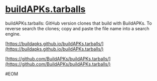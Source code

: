 # [buildAPKs.tarballs](https://github.com/BuildAPKs/buildAPKs.tarballs)

buildAPKs.tarballs:  GitHub version clones that build with BuildAPKs.  To reverse search the clones; copy and paste the file name into a search engine.

[https://buildapks.github.io/buildAPKs.tarballs/](https://buildapks.github.io/buildAPKs.tarballs/)

[https://github.com/BuildAPKs/buildAPKs.tarballs/](https://github.com/BuildAPKs/buildAPKs.tarballs/)

#EOM
